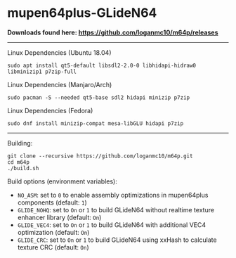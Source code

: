 # mupen64plus-GLideN64

**Downloads found here: https://github.com/loganmc10/m64p/releases**
___

Linux Dependencies (Ubuntu 18.04)
```
sudo apt install qt5-default libsdl2-2.0-0 libhidapi-hidraw0 libminizip1 p7zip-full
```
Linux Dependencies (Manjaro/Arch)
```
sudo pacman -S --needed qt5-base sdl2 hidapi minizip p7zip
```
Linux Dependencies (Fedora)
```
sudo dnf install minizip-compat mesa-libGLU hidapi p7zip
```
___
Building:
```
git clone --recursive https://github.com/loganmc10/m64p.git
cd m64p
./build.sh
```
Build options (environment variables):
  - `NO_ASM`: set to `0` to enable assembly optimizations in mupen64plus components (default: `1`)
  - `GLIDE_NOHQ`: set to `On` or `1` to build GLideN64 without realtime texture enhancer library (default: `On`)
  - `GLIDE_VEC4`: set to `On` or `1` to build GLideN64 with additional VEC4 optimization (default: `On`)
  - `GLIDE_CRC`: set to `On` or `1` to build GLideN64 using xxHash to calculate texture CRC (default: `On`)
